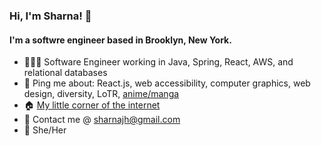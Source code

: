 ### Hi, I'm Sharna! 👋

#### I'm a softwre engineer based in Brooklyn, New York.

* 👩🏽‍💻 Software Engineer working in Java, Spring, React, AWS, and relational databases
* 💬 Ping me about: React.js, web accessibility, computer graphics, web design, diversity, LoTR, [anime/manga](https://anilist.co/user/frimize3n/)
* 🏠 [My little corner of the internet](https://sharna.dev)
* 💌 Contact me @ [sharnajh@gmail.com](mailto:sharnajh@gmail.com)
* 🌸 She/Her
